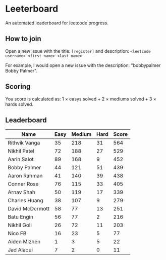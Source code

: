 # Leeterboard

An automated leaderboard for leetcode progress.

## How to join

Open a new issue with the title: `[register]` and description:
`<leetcode username> <first name> <last name>`

For example, I would open a new issue with the description: "bobbypalmer Bobby Palmer".

## Scoring

You score is calculated as:
1 $\times$ easys solved + 2 $\times$ mediums solved + 3 $\times$ hards solved.

## Leaderboard
| Name | Easy | Medium | Hard | Score |
| --- | --- | --- | --- | --- |
| Rithvik Vanga | 35 | 218 | 31 | 564 |
| Nikhil Patel | 72 | 188 | 27 | 529 |
| Aarin Salot | 89 | 168 | 9 | 452 |
| Bobby Palmer | 44 | 121 | 51 | 439 |
| Aaron Rahman | 41 | 140 | 39 | 438 |
| Conner Rose | 76 | 115 | 33 | 405 |
| Arnav Shah | 50 | 119 | 17 | 339 |
| Charles Huang | 38 | 107 | 9 | 279 |
| David McDermott | 58 | 77 | 13 | 251 |
| Batu Engin | 56 | 77 | 2 | 216 |
| Nikhil Goli | 26 | 72 | 11 | 203 |
| Nico FB | 16 | 23 | 5 | 77 |
| Aiden Mizhen | 1 | 3 | 5 | 22 |
| Jad Alaoui | 7 | 2 | 0 | 11 |
